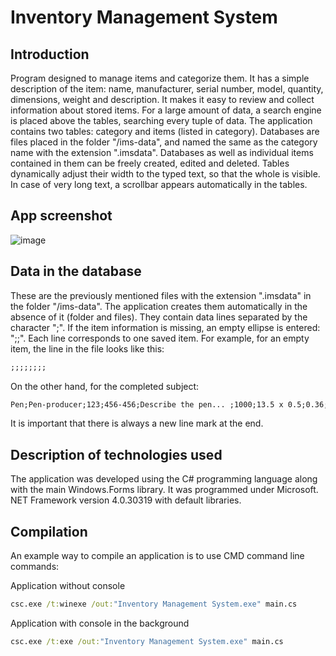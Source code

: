 # Inventory Management System
## Introduction
Program designed to manage items and categorize them. It has a simple description of the item: name, manufacturer, serial number, model, quantity, dimensions, weight and description. It makes it easy to review and collect information about stored items. For a large amount of data, a search engine is placed above the tables, searching every tuple of data. The application contains two tables: category and items (listed in category). Databases are files placed in the folder "/ims-data", and named the same as the category name with the extension ".imsdata". Databases as well as individual items contained in them can be freely created, edited and deleted. Tables dynamically adjust their width to the typed text, so that the whole is visible. In case of very long text, a scrollbar appears automatically in the tables.
## App screenshot
![image](https://user-images.githubusercontent.com/101213292/220892032-69269f3c-ffa6-4ebe-9d79-b2a600de0fef.png)
## Data in the database
These are the previously mentioned files with the extension ".imsdata" in the folder "/ims-data". The application creates them automatically in the absence of it (folder and files). They contain data lines separated by the character ";". If the item information is missing, an empty ellipse is entered: ";;". Each line corresponds to one saved item. For example, for an empty item, the line in the file looks like this:
```txt
;;;;;;;;
```
On the other hand, for the completed subject:
```txt
Pen;Pen-producer;123;456-456;Describe the pen... ;1000;13.5 x 0.5;0.36;
```
It is important that there is always a new line mark at the end.
## Description of technologies used
The application was developed using the C# programming language along with the main Windows.Forms library. It was programmed under Microsoft. NET Framework version 4.0.30319 with default libraries.
## Compilation
An example way to compile an application is to use CMD command line commands:

Application without console
```bat
csc.exe /t:winexe /out:"Inventory Management System.exe" main.cs
```
Application with console in the background
```bat
csc.exe /t:exe /out:"Inventory Management System.exe" main.cs
```
